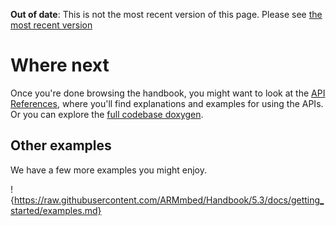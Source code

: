 <span class="warnings">**Out of date**: This is not the most recent version of this page. Please see [the most recent version](y)</span>
# Where next

Once you're done browsing the handbook, you might want to look at the [API References](https://docs.mbed.com/docs/mbed-os-api-reference/), where you'll find explanations and examples for using the APIs. Or you can explore the [full codebase doxygen](https://docs.mbed.com/docs/mbed-os-api/en/mbed-os-5.3/api/index.html).

## Other examples

We have a few more examples you might enjoy.

!{https://raw.githubusercontent.com/ARMmbed/Handbook/5.3/docs/getting_started/examples.md}